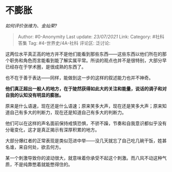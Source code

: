 # 不膨胀
*如何评价张维为、金灿荣?*

> Author: #0-Anonymity
> Last update: *23/07/2021*
> Link:
> Category: #社科答集
> Tag: #4-世界史/4A-社科
> 评论区:
> 泛讨论:

这两位水平真正高的地方并不是他们能看到那些东西——这些东西以他们所在的那个职务和角色而言能看到能了解实属平常。所谈的观点也并不是很特别，大部分早已经存在于学术圈，是很成熟的东西了。

也不在于善于表达——同样，能做到这一步的这样的叙述能力也并不神奇。

**他们真正超出一般人的地方，在于陡然获得如此大的关注和能量，说话的调子和对自我的认知没有明显的膨胀。**

原来是什么语速，现在还是什么语速；原来笑多大声，现在还是笑多大声；原来知道自己有多大的判断力，现在还是知道自己有多大的判断力。

他们可以在这样的声名面前保持戒慎恐惧，不骄不躁，节奏和自我意识都似乎没有分毫变化，这才是真正揭示有深厚积累的地方。

大部分爆红者的正常表现是类似范进中举——没几天就忘了自己吃几碗干饭，姓甚名谁，来自何处，欲去何方。

某一个刺激导致你的波动很大，就意味着你承受不起这个刺激。而八风不动这种气质，不是纯靠憋着就能憋得住的。
